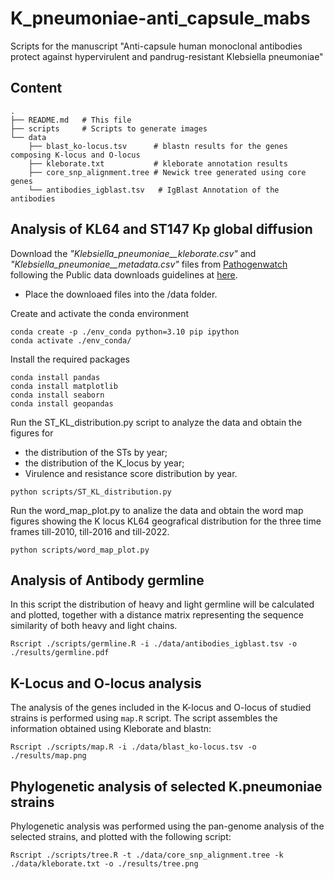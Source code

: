 # K_pneumoniae-anti_capsule_mabs
Scripts for the manuscript "Anti-capsule human monoclonal antibodies protect against hypervirulent and pandrug-resistant Klebsiella pneumoniae"

## Content ##
```
. 
├── README.md   # This file
├── scripts     # Scripts to generate images
└── data
    ├── blast_ko-locus.tsv      # blastn results for the genes composing K-locus and O-locus
    ├── kleborate.txt           # kleborate annotation results
    ├── core_snp_alignment.tree # Newick tree generated using core genes
    └── antibodies_igblast.tsv   # IgBlast Annotation of the antibodies
```

## Analysis of KL64 and ST147 Kp global diffusion

Download the *"Klebsiella_pneumoniae__kleborate.csv"* and *"Klebsiella_pneumoniae__metadata.csv"* files from [Pathogenwatch](https://pathogen.watch/) following the Public data downloads guidelines at [here](https://cgps.gitbook.io/pathogenwatch/public-data-downloads). 

- Place the downloaed files into the /data folder.

Create and activate the conda environment

```
conda create -p ./env_conda python=3.10 pip ipython
conda activate ./env_conda/
```

Install the required packages

```
conda install pandas
conda install matplotlib
conda install seaborn
conda install geopandas
```

Run the ST_KL_distribution.py script to analyze the data and obtain the figures for 
- the distribution of the STs by year;
- the distribution of the K_locus by year;
- Virulence and resistance score distribution by year.

```
python scripts/ST_KL_distribution.py
```

Run the word_map_plot.py to analize the data and obtain the word map figures showing the K locus KL64 geografical distribution for the three time frames till-2010, till-2016 and till-2022.

```
python scripts/word_map_plot.py
```

## Analysis of Antibody germline

In this script the distribution of heavy and light germline will be calculated and plotted, together with a distance matrix representing the sequence similarity of both heavy and light chains.

    Rscript ./scripts/germline.R -i ./data/antibodies_igblast.tsv -o ./results/germline.pdf

## K-Locus and O-locus analysis

The analysis of the genes included in the K-locus and O-locus of studied strains is performed using `map.R` script. The script assembles the information obtained using Kleborate and blastn:

    Rscript ./scripts/map.R -i ./data/blast_ko-locus.tsv -o ./results/map.png

## Phylogenetic analysis of selected K.pneumoniae strains

Phylogenetic analysis was performed using the pan-genome analysis of the selected strains, and plotted with the following script:

    Rscript ./scripts/tree.R -t ./data/core_snp_alignment.tree -k ./data/kleborate.txt -o ./results/tree.png


